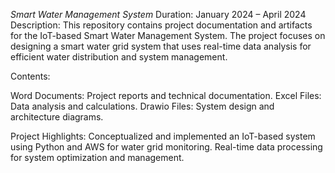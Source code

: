 *Smart Water Management System*
Duration: January 2024 – April 2024
Description:
This repository contains project documentation and artifacts for the IoT-based Smart Water Management System. The project focuses on designing a smart water grid system that uses real-time data analysis for efficient water distribution and system management.

Contents:

Word Documents: Project reports and technical documentation.
Excel Files: Data analysis and calculations.
Drawio Files: System design and architecture diagrams.


Project Highlights:
Conceptualized and implemented an IoT-based system using Python and AWS for water grid monitoring.
Real-time data processing for system optimization and management.
